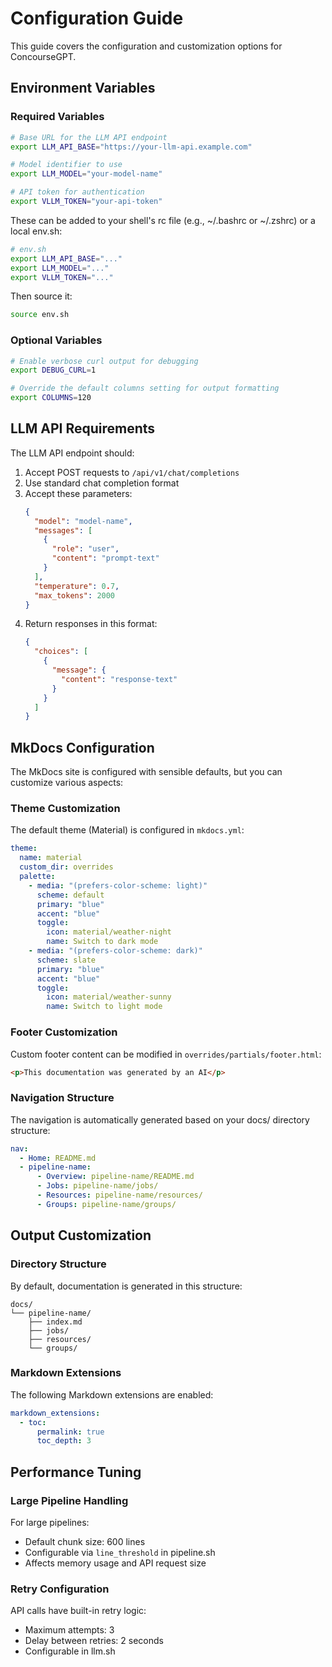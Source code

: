 # Configuration Guide

This guide covers the configuration and customization options for ConcourseGPT.

## Environment Variables

### Required Variables

```bash
# Base URL for the LLM API endpoint
export LLM_API_BASE="https://your-llm-api.example.com"

# Model identifier to use
export LLM_MODEL="your-model-name"

# API token for authentication
export VLLM_TOKEN="your-api-token"
```

These can be added to your shell's rc file (e.g., ~/.bashrc or ~/.zshrc) or a local env.sh:

```bash
# env.sh
export LLM_API_BASE="..."
export LLM_MODEL="..."
export VLLM_TOKEN="..."
```

Then source it:
```bash
source env.sh
```

### Optional Variables

```bash
# Enable verbose curl output for debugging
export DEBUG_CURL=1

# Override the default columns setting for output formatting
export COLUMNS=120
```

## LLM API Requirements

The LLM API endpoint should:

1. Accept POST requests to `/api/v1/chat/completions`
2. Use standard chat completion format
3. Accept these parameters:
   ```json
   {
     "model": "model-name",
     "messages": [
       {
         "role": "user",
         "content": "prompt-text"
       }
     ],
     "temperature": 0.7,
     "max_tokens": 2000
   }
   ```
4. Return responses in this format:
   ```json
   {
     "choices": [
       {
         "message": {
           "content": "response-text"
         }
       }
     ]
   }
   ```

## MkDocs Configuration

The MkDocs site is configured with sensible defaults, but you can customize various aspects:

### Theme Customization

The default theme (Material) is configured in `mkdocs.yml`:

```yaml
theme:
  name: material
  custom_dir: overrides
  palette:
    - media: "(prefers-color-scheme: light)"
      scheme: default
      primary: "blue"
      accent: "blue"
      toggle:
        icon: material/weather-night
        name: Switch to dark mode
    - media: "(prefers-color-scheme: dark)"
      scheme: slate
      primary: "blue"
      accent: "blue"
      toggle:
        icon: material/weather-sunny
        name: Switch to light mode
```

### Footer Customization

Custom footer content can be modified in `overrides/partials/footer.html`:

```html
<p>This documentation was generated by an AI</p>
```

### Navigation Structure

The navigation is automatically generated based on your docs/ directory structure:

```yaml
nav:
  - Home: README.md
  - pipeline-name:
      - Overview: pipeline-name/README.md
      - Jobs: pipeline-name/jobs/
      - Resources: pipeline-name/resources/
      - Groups: pipeline-name/groups/
```

## Output Customization

### Directory Structure

By default, documentation is generated in this structure:

```
docs/
└── pipeline-name/
    ├── index.md
    ├── jobs/
    ├── resources/
    └── groups/
```

### Markdown Extensions

The following Markdown extensions are enabled:

```yaml
markdown_extensions:
  - toc:
      permalink: true
      toc_depth: 3
```

## Performance Tuning

### Large Pipeline Handling

For large pipelines:
- Default chunk size: 600 lines
- Configurable via `line_threshold` in pipeline.sh
- Affects memory usage and API request size

### Retry Configuration

API calls have built-in retry logic:
- Maximum attempts: 3
- Delay between retries: 2 seconds
- Configurable in llm.sh
